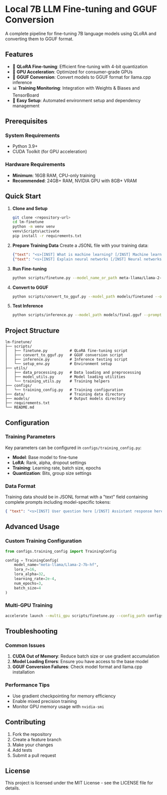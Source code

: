 # Local 7B LLM Fine-tuning and GGUF Conversion

A complete pipeline for fine-tuning 7B language models using QLoRA and converting them to GGUF format.

## Features

- 🔧 **QLoRA Fine-tuning**: Efficient fine-tuning with 4-bit quantization
- 🚀 **GPU Acceleration**: Optimized for consumer-grade GPUs
- 🔄 **GGUF Conversion**: Convert models to GGUF format for llama.cpp inference
- 📊 **Training Monitoring**: Integration with Weights & Biases and TensorBoard
- 🎯 **Easy Setup**: Automated environment setup and dependency management

## Prerequisites

### System Requirements

- Python 3.9+
- CUDA Toolkit (for GPU acceleration)

### Hardware Requirements

- **Minimum**: 16GB RAM, CPU-only training
- **Recommended**: 24GB+ RAM, NVIDIA GPU with 8GB+ VRAM

## Quick Start

1. **Clone and Setup**

   ```bash
   git clone <repository-url>
   cd lm-finetune
   python -m venv venv
   venv\Scripts\activate
   pip install -r requirements.txt
   ```

2. **Prepare Training Data**
   Create a JSONL file with your training data:

   ```json
   {"text": "<s>[INST] What is machine learning? [/INST] Machine learning is..."}
   {"text": "<s>[INST] Explain neural networks [/INST] Neural networks are..."}
   ```

3. **Run Fine-tuning**

   ```bash
   python scripts/finetune.py --model_name_or_path meta-llama/Llama-2-7b-hf --data_path data/training.jsonl --output_dir models/finetuned
   ```

4. **Convert to GGUF**

   ```bash
   python scripts/convert_to_gguf.py --model_path models/finetuned --output_path models/final.gguf
   ```

5. **Test Inference**
   ```bash
   python scripts/inference.py --model_path models/final.gguf --prompt "What is machine learning?"
   ```

## Project Structure

```
lm-finetune/
├── scripts/
│   ├── finetune.py          # QLoRA fine-tuning script
│   ├── convert_to_gguf.py   # GGUF conversion script
│   ├── inference.py         # Inference testing script
│   └── setup_env.py         # Environment setup
├── utils/
│   ├── data_processing.py   # Data loading and preprocessing
│   ├── model_utils.py       # Model loading utilities
│   └── training_utils.py    # Training helpers
├── configs/
│   └── training_config.py   # Training configuration
├── data/                    # Training data directory
├── models/                  # Output models directory
├── requirements.txt
└── README.md
```

## Configuration

### Training Parameters

Key parameters can be configured in `configs/training_config.py`:

- **Model**: Base model to fine-tune
- **LoRA**: Rank, alpha, dropout settings
- **Training**: Learning rate, batch size, epochs
- **Quantization**: Bits, group size settings

### Data Format

Training data should be in JSONL format with a "text" field containing complete prompts including model-specific tokens:

```json
{ "text": "<s>[INST] User question here [/INST] Assistant response here</s>" }
```

## Advanced Usage

### Custom Training Configuration

```python
from configs.training_config import TrainingConfig

config = TrainingConfig(
    model_name="meta-llama/Llama-2-7b-hf",
    lora_r=16,
    lora_alpha=32,
    learning_rate=2e-4,
    num_epochs=3,
    batch_size=4
)
```

### Multi-GPU Training

```bash
accelerate launch --multi_gpu scripts/finetune.py --config_path configs/multi_gpu.yaml
```

## Troubleshooting

### Common Issues

1. **CUDA Out of Memory**: Reduce batch size or use gradient accumulation
2. **Model Loading Errors**: Ensure you have access to the base model
3. **GGUF Conversion Failures**: Check model format and llama.cpp installation

### Performance Tips

- Use gradient checkpointing for memory efficiency
- Enable mixed precision training
- Monitor GPU memory usage with `nvidia-smi`

## Contributing

1. Fork the repository
2. Create a feature branch
3. Make your changes
4. Add tests
5. Submit a pull request

## License

This project is licensed under the MIT License - see the LICENSE file for details.
